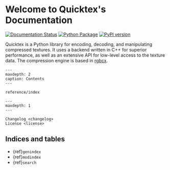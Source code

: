 # Welcome to Quicktex's Documentation

[![Documentation Status](https://readthedocs.org/projects/quicktex/badge/?version=latest)](https://quicktex.readthedocs.io/en/latest/?badge=latest)
[![Python Package](https://github.com/drewcassidy/quicktex/actions/workflows/python-package.yml/badge.svg)](https://github.com/drewcassidy/quicktex/actions/workflows/python-package.yml)
[![PyPI version](https://badge.fury.io/py/quicktex.svg)](https://badge.fury.io/py/quicktex)

Quicktex is a Python library for encoding, decoding, and manipulating compressed textures. It uses a backend written in
C++ for superior performance, as well as an extensive API for low-level access to the texture data. The compression
engine is based in [rgbcx](https://github.com/richgel999/bc7enc).

```{toctree}
---
maxdepth: 2
caption: Contents
---

reference/index
```

```{toctree}
---
maxdepth: 1
---

Changelog <changelog>
License <license>
```

## Indices and tables

* {ref}`genindex`
* {ref}`modindex`
* {ref}`search`
